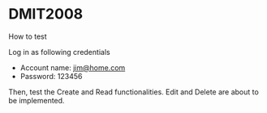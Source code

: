 # DMIT2008

How to test

Log in as following credentials
- Account name: jim@home.com
- Password: 123456

Then, test the Create and Read functionalities. Edit and Delete are about to be implemented.
